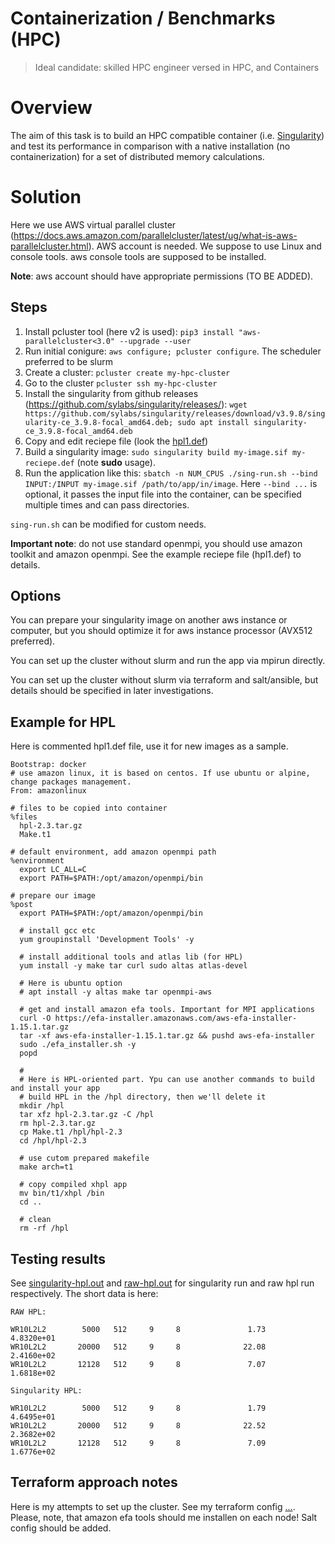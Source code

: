 # Containerization / Benchmarks (HPC)

> Ideal candidate: skilled HPC engineer versed in HPC, and Containers

# Overview

The aim of this task is to build an HPC compatible container (i.e. [Singularity](https://sylabs.io/guides/3.5/user-guide/introduction.html)) and test its performance in comparison with a native installation (no containerization) for a set of distributed memory calculations.

# Solution

Here we use AWS virtual parallel cluster (https://docs.aws.amazon.com/parallelcluster/latest/ug/what-is-aws-parallelcluster.html). AWS account is needed. We suppose to use Linux and console tools. aws console tools are supposed to be installed.

**Note**: aws account should have appropriate permissions (TO BE ADDED).

## Steps

1. Install pcluster tool (here v2 is used): `pip3 install "aws-parallelcluster<3.0" --upgrade --user`
2. Run initial conigure: `aws configure; pcluster configure`. The scheduler preferred to be slurm
3. Create a cluster: `pcluster create my-hpc-cluster`
4. Go to the cluster `pcluster ssh my-hpc-cluster`
5. Install the singularity from github releases (https://github.com/sylabs/singularity/releases/): `wget https://github.com/sylabs/singularity/releases/download/v3.9.8/singularity-ce_3.9.8-focal_amd64.deb; sudo apt install singularity-ce_3.9.8-focal_amd64.deb`
6. Copy and edit reciepe file (look the [hpl1.def](hpl1.def))
7. Build a singularity image: `sudo singularity build my-image.sif my-reciepe.def` (note **sudo** usage).
8. Run the application like this: `sbatch -n NUM_CPUS ./sing-run.sh --bind INPUT:/INPUT my-image.sif /path/to/app/in/image`. Here `--bind ...` is optional, it passes the input file into the container, can be specified multiple times and can pass directories.

`sing-run.sh` can be modified for custom needs.

**Important note**: do not use standard openmpi, you should use amazon toolkit and amazon openmpi. See the example reciepe file (hpl1.def) to details.

## Options

You can prepare your singularity image on another aws instance or computer, but you should optimize it for aws instance processor (AVX512 preferred).

You can set up the cluster without slurm and run the app via mpirun directly.

You can set up the cluster without slurm via terraform and salt/ansible, but details should be specified in later investigations.

## Example for HPL

Here is commented hpl1.def file, use it for new images as a sample.

```
Bootstrap: docker
# use amazon linux, it is based on centos. If use ubuntu or alpine, change packages management.
From: amazonlinux

# files to be copied into container
%files
  hpl-2.3.tar.gz
  Make.t1
 
# default environment, add amazon openmpi path
%environment
  export LC_ALL=C
  export PATH=$PATH:/opt/amazon/openmpi/bin

# prepare our image
%post
  export PATH=$PATH:/opt/amazon/openmpi/bin
  
  # install gcc etc
  yum groupinstall 'Development Tools' -y
  
  # install additional tools and atlas lib (for HPL)
  yum install -y make tar curl sudo altas atlas-devel
  
  # Here is ubuntu option
  # apt install -y altas make tar openmpi-aws
  
  # get and install amazon efa tools. Important for MPI applications
  curl -O https://efa-installer.amazonaws.com/aws-efa-installer-1.15.1.tar.gz
  tar -xf aws-efa-installer-1.15.1.tar.gz && pushd aws-efa-installer
  sudo ./efa_installer.sh -y
  popd
  
  #
  # Here is HPL-oriented part. Ypu can use another commands to build and install your app
  # build HPL in the /hpl directory, then we'll delete it
  mkdir /hpl
  tar xfz hpl-2.3.tar.gz -C /hpl
  rm hpl-2.3.tar.gz
  cp Make.t1 /hpl/hpl-2.3
  cd /hpl/hpl-2.3
  
  # use cutom prepared makefile
  make arch=t1
  
  # copy compiled xhpl app
  mv bin/t1/xhpl /bin
  cd ..
  
  # clean
  rm -rf /hpl
```

## Testing results

See [singularity-hpl.out](singularity-hpl.out) and [raw-hpl.out](raw-hpl.out) for singularity run and raw hpl run respectively. The short data is here:

```
RAW HPL:

WR10L2L2        5000   512     9     8               1.73             4.8320e+01
WR10L2L2       20000   512     9     8              22.08             2.4160e+02
WR10L2L2       12128   512     9     8               7.07             1.6818e+02

Singularity HPL:

WR10L2L2        5000   512     9     8               1.79             4.6495e+01
WR10L2L2       20000   512     9     8              22.52             2.3682e+02
WR10L2L2       12128   512     9     8               7.09             1.6776e+02
```

## Terraform approach notes

Here is my attempts to set up the cluster. See my terraform config [...](...). Please, note, that amazon efa tools should me installen on each node! Salt config should be added.

